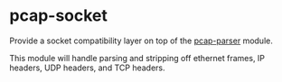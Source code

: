 # pcap-socket

Provide a socket compatibility layer on top of the [pcap-parser][] module.

This module will handle parsing and stripping off ethernet frames, IP
headers, UDP headers, and TCP headers.

[pcap-parser]: http://www.github.com/nearinfinity/node-pcap-parser
